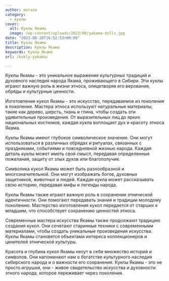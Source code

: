 ```yaml
---
author: morava
category:
  - куклы
cover:
  alt: Куклы Якама
  image: /wp-content/uploads/2023/08/yakama-dolls.jpg
date: "2023-08-20T16:52:53+00:00"
title: Куклы Якама
description: Куклы Якама
keywords: Куклы Якама
url: /kukly-yakama/

---
```

Куклы Якамы \- это уникальное выражение культурных традиций и духовного наследия народа Якама, проживающего в Сибири. Эти куклы играют важную роль в жизни этноса, олицетворяя его верования, обряды и культурные ценности.

Изготовление кукол Якамы \- это искусство, передаваемое из поколения в поколение. Мастера этноса используют натуральные материалы, такие как дерево, шерсть, ткань и глина, чтобы создать эти удивительные произведения. От выразительных лиц до ярких национальных костюмов, каждая кукла воплощает дух и красоту этноса Якама.

Куклы Якамы имеют глубокое символическое значение. Они могут использоваться в различных обрядах и ритуалах, связанных с праздниками, событиями и повседневной жизнью народа. Каждая деталь куклы может иметь свой смысл, передавая определенные пожелания, защиту от злых духов или благополучие.

Символика кукол Якамы может быть разнообразной и многозначительной. Они могут изображать богов, духовных защитников, животных и людей. Каждая кукла может рассказывать свою историю, передавая мифы и легенды народа.

Куклы Якамы также играют важную роль в сохранении этнической идентичности. Они помогают передавать знания и традиции молодому поколению. Мастерство изготовления кукол передается от старших к младшим, что способствует сохранению ценностей этноса.

Современные мастера искусства Якамы также продолжают традицию создания кукол. Они сочетают старинные техники с современными материалами, чтобы создать уникальные произведения искусства. Куклы Якамы становятся объектами интереса коллекционеров и ценителей этнической культуры.

Красота и глубина кукол Якамы несут в себе множество историй и символов. Они напоминают нам о богатстве культурного наследия сибирского народа и о важности его сохранения. Куклы Якамы \- это не просто игрушки, они \- живое свидетельство искусства и духовности этного народа, которое переживает через поколения.
